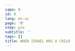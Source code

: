 ```yaml
---
capo: 0
id: 0
lang: en-us
page: '0'
step: pre
subtitle: ''
tags: []
title: WHEN ISRAEL WAS A CHILD
---
```

